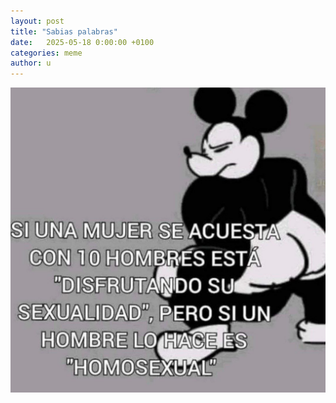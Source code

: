 ```yaml
---
layout: post
title: "Sabias palabras"
date:   2025-05-18 0:00:00 +0100
categories: meme
author: u
---
```


!["Sexualidad"](/assets/sexualidad.jpg)

